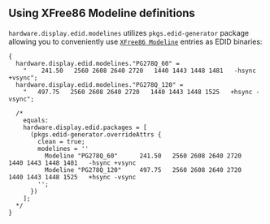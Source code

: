 ## Using XFree86 Modeline definitions

`hardware.display.edid.modelines` utilizes `pkgs.edid-generator` package allowing you to conveniently use [`XFree86 Modeline`](https://en.wikipedia.org/wiki/XFree86_Modeline) entries as EDID binaries:

```programlisting
{
  hardware.display.edid.modelines."PG278Q_60" =
    "    241.50   2560 2608 2640 2720   1440 1443 1448 1481   -hsync +vsync";
  hardware.display.edid.modelines."PG278Q_120" =
    "   497.75   2560 2608 2640 2720   1440 1443 1448 1525   +hsync -vsync";

  /*
    equals:
    hardware.display.edid.packages = [
      (pkgs.edid-generator.overrideAttrs {
        clean = true;
        modelines = ''
          Modeline "PG278Q_60"      241.50   2560 2608 2640 2720   1440 1443 1448 1481   -hsync +vsync
          Modeline "PG278Q_120"     497.75   2560 2608 2640 2720   1440 1443 1448 1525   +hsync -vsync
        '';
      })
    ];
  */
}
```
